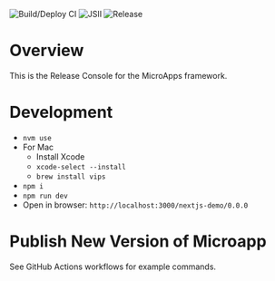 ![Build/Deploy CI](https://github.com/pwrdrvr/microapps-app-nextjs-demo/actions/workflows/ci.yml/badge.svg) ![JSII](https://github.com/pwrdrvr/microapps-app-nextjs-demo/actions/workflows/jsii.yml/badge.svg) ![Release](https://github.com/pwrdrvr/microapps-app-nextjs-demo/actions/workflows/release.yml/badge.svg)

# Overview

This is the Release Console for the MicroApps framework.

# Development

- `nvm use`
- For Mac
  - Install Xcode
  - `xcode-select --install`
  - `brew install vips`
- `npm i`
- `npm run dev`
- Open in browser: `http://localhost:3000/nextjs-demo/0.0.0`

# Publish New Version of Microapp

See GitHub Actions workflows for example commands.
